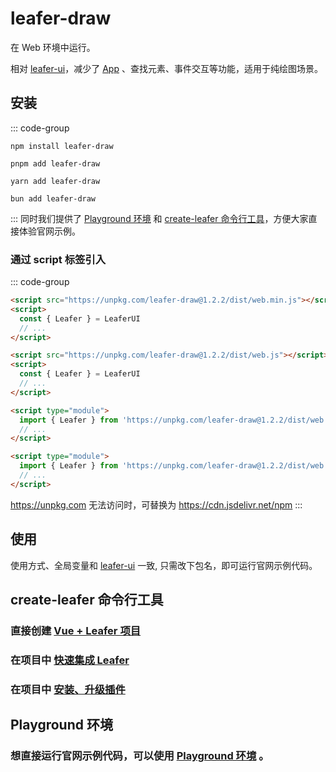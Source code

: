 # leafer-draw

在 Web 环境中运行。

相对 [leafer-ui](/guide/install/ui/start.md)，减少了 [App](/reference/display/App.md) 、查找元素、事件交互等功能，适用于纯绘图场景。

## 安装

::: code-group

```sh[npm]
npm install leafer-draw
```

```sh[pnpm]
pnpm add leafer-draw
```

```sh[yarn]
yarn add leafer-draw
```

```sh[bun]
bun add leafer-draw
```

:::
同时我们提供了 [Playground 环境](/guide/runtime.md) 和 [create-leafer 命令行工具](/create/leafer.md)，方便大家直接体验官网示例。

### 通过 script 标签引入

::: code-group

```html [web.min]
<script src="https://unpkg.com/leafer-draw@1.2.2/dist/web.min.js"></script>
<script>
  const { Leafer } = LeaferUI
  // ...
</script>
```

```html [web]
<script src="https://unpkg.com/leafer-draw@1.2.2/dist/web.js"></script>
<script>
  const { Leafer } = LeaferUI
  // ...
</script>
```

```html [module.min]
<script type="module">
  import { Leafer } from 'https://unpkg.com/leafer-draw@1.2.2/dist/web.module.min.js'
  // ...
</script>
```

```html [module]
<script type="module">
  import { Leafer } from 'https://unpkg.com/leafer-draw@1.2.2/dist/web.module.js'
  // ...
</script>
```

https://unpkg.com 无法访问时，可替换为 https://cdn.jsdelivr.net/npm
:::

## 使用

使用方式、全局变量和 [leafer-ui](/guide/install/ui/start.md) 一致, 只需改下包名，即可运行官网示例代码。

## create-leafer 命令行工具

### 直接创建 [Vue + Leafer 项目](/create/leafer.md)

### 在项目中 [快速集成 Leafer](/create/leafer.md)

### 在项目中 [安装、升级插件](/create/leafer.md)

## Playground 环境

### 想直接运行官网示例代码，可以使用 [Playground 环境](/guide/runtime.md) 。
